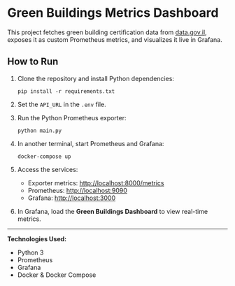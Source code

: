 # Green Buildings Metrics Dashboard

This project fetches green building certification data from [data.gov.il](https://data.gov.il/), exposes it as custom Prometheus metrics, and visualizes it live in Grafana.

## How to Run

1. Clone the repository and install Python dependencies:
    ```
    pip install -r requirements.txt
    ```

2. Set the `API_URL` in the `.env` file.

3. Run the Python Prometheus exporter:
    ```
    python main.py
    ```

4. In another terminal, start Prometheus and Grafana:
    ```
    docker-compose up
    ```

5. Access the services:
    - Exporter metrics: [http://localhost:8000/metrics](http://localhost:8000/metrics)
    - Prometheus: [http://localhost:9090](http://localhost:9090)
    - Grafana: [http://localhost:3000](http://localhost:3000)

6. In Grafana, load the **Green Buildings Dashboard** to view real-time metrics.

---

**Technologies Used:**  
- Python 3
- Prometheus
- Grafana
- Docker & Docker Compose
